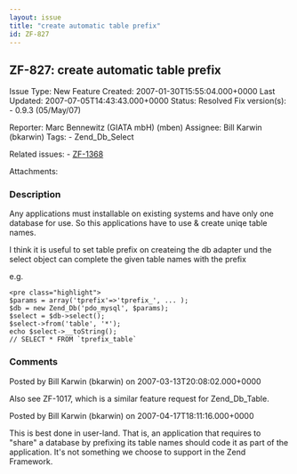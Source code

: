 ```yaml
---
layout: issue
title: "create automatic table prefix"
id: ZF-827
---
```


ZF-827: create automatic table prefix
-------------------------------------

 Issue Type: New Feature Created: 2007-01-30T15:55:04.000+0000 Last Updated: 2007-07-05T14:43:43.000+0000 Status: Resolved Fix version(s): - 0.9.3 (05/May/07)
 
 Reporter:  Marc Bennewitz (GIATA mbH) (mben)  Assignee:  Bill Karwin (bkarwin)  Tags: - Zend\_Db\_Select
 
 Related issues: - [ZF-1368](/issues/browse/ZF-1368)
 
 Attachments: 
### Description

Any applications must installable on existing systems and have only one database for use. So this applications have to use & create uniqe table names.

I think it is useful to set table prefix on createing the db adapter und the select object can complete the given table names with the prefix

e.g.

 
    <pre class="highlight">
    $params = array('tprefix'=>'tprefix_', ... );
    $db = new Zend_Db('pdo_mysql', $params);
    $select = $db->select();
    $select->from('table', '*');
    echo $select->__toString();
    // SELECT * FROM `tprefix_table`


 

 

### Comments

Posted by Bill Karwin (bkarwin) on 2007-03-13T20:08:02.000+0000

Also see ZF-1017, which is a similar feature request for Zend\_Db\_Table.

 

 

Posted by Bill Karwin (bkarwin) on 2007-04-17T18:11:16.000+0000

This is best done in user-land. That is, an application that requires to "share" a database by prefixing its table names should code it as part of the application. It's not something we choose to support in the Zend Framework.

 

 